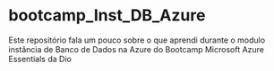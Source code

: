 # bootcamp_Inst_DB_Azure
Este repositório fala um pouco sobre o que aprendi durante o modulo instância de Banco de Dados na Azure do Bootcamp Microsoft Azure Essentials da Dio
